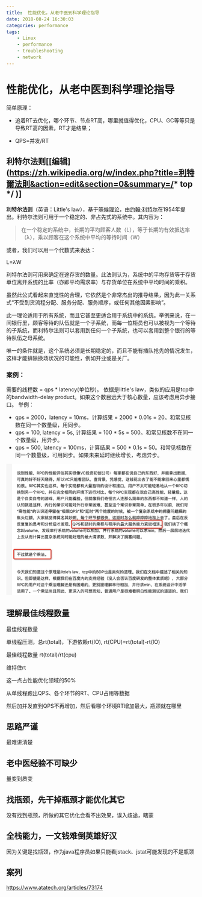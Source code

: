 ```yaml
---
title:  性能优化，从老中医到科学理论指导
date: 2018-08-24 16:30:03
categories: performance
tags:
    - Linux
    - performance
    - troubleshooting
    - network
---
```


# 性能优化，从老中医到科学理论指导

简单原理：

- 追着RT去优化，哪个环节、节点RT高，哪里就值得优化，CPU、GC等等只是导致RT高的因素，RT才是结果；

- QPS=并发/RT

  

## 利特尔法则[[编辑](https://zh.wikipedia.org/w/index.php?title=利特爾法則&action=edit&section=0&summary=/* top */ )]

**利特尔法则**（英语：Little's law），基于[等候理论](https://zh.wikipedia.org/wiki/等候理論)，由[约翰·利特尔](https://zh.wikipedia.org/w/index.php?title=約翰·利特爾&action=edit&redlink=1)在1954年提出。利特尔法则可用于一个稳定的、非占先式的系统中。其内容为：

> 在一个稳定的系统中，长期的平均顾客人数（L），等于长期的有效抵达率（λ），乘以顾客在这个系统中平均的等待时间（W）

或者，我们可以用一个代数式来表达：

L=λW

利特尔法则可用来确定在途存货的数量。此法则认为，系统中的平均存货等于存货单位离开系统的比率（亦即平均需求率）与存货单位在系统中平均时间的乘积。

虽然此公式看起来直觉性的合理，它依然是个非常杰出的推导结果，因为此一关系式“不受到货流程分配、服务分配、服务顺序，或任何其他因素影响”。

此一理论适用于所有系统，而且它甚至更适合用于系统中的系统。举例来说，在一间银行里，顾客等待的队伍就是一个子系统，而每一位柜员也可以被视为一个等待的子系统，而利特尔法则可以套用到任何一个子系统，也可以套用到整个银行的等待队伍之母系统。

唯一的条件就是，这个系统必须是长期稳定的，而且不能有插队抢先的情况发生，这样才能排除换场状况的可能性，例如开业或是关厂。

### 案例：

需要的线程数 = qps * latency(单位秒)。 依据是little's law，类似的应用是tcp中的bandwidth-delay product。如果这个数目远大于核心数量，应该考虑用异步接口。
举例：

- qps = 2000，latency = 10ms，计算结果 = 2000 * 0.01s = 20。和常见核数在同一个数量级，用同步。
- qps = 100, latency = 5s, 计算结果 = 100 * 5s = 500。和常见核数不在同一个数量级，用异步。
- qps = 500, latency = 100ms，计算结果 = 500 * 0.1s = 50。和常见核数在同一个数量级，可用同步。如果未来延时继续增长，考虑异步。

![image-20211103175727900](/images/951413iMgBlog/image-20211103175727900.png)

## 理解最佳线程数量

最佳线程数量

单线程压测，总rt(total)，下游依赖rt(IO), rt(CPU)=rt(total)-rt(IO)

最佳线程数量 rt(total)/rt(cpu)

维持住rt

这一点占性能优化领域的50%

从单线程跑出QPS、各个环节的RT、CPU占用等数据

然后加并发直到QPS不再增加，然后看哪个环境RT增加最大，瓶颈就在哪里

## 思路严谨

最难讲清楚

## 老中医经验不可缺少

量变到质变

## 找瓶颈，先干掉瓶颈才能优化其它

没有找到瓶颈，所做的其它优化会看不出效果，误入歧途，瞎蒙

## 全栈能力，一文钱难倒英雄好汉

因为关键是找瓶颈，作为java程序员如果只能看jstack、jstat可能发现的不是瓶颈

## 案列

https://www.atatech.org/articles/73174

